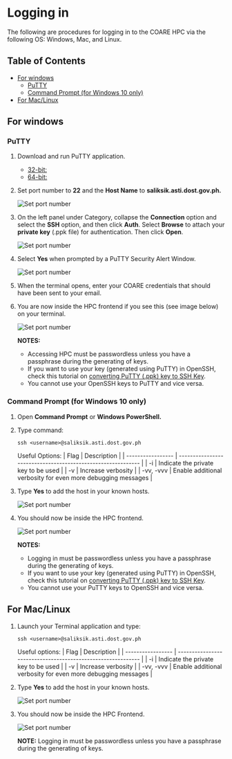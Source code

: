 # Logging in
The following are procedures for logging in to the COARE HPC via the following OS: Windows, Mac, and Linux.

## Table of Contents 
* [For windows](#for-windows)
  * [PuTTY](#putty)
  * [Command Prompt (for Windows 10 only)](#command-prompt-for-windows-10-only)
* [For Mac/Linux](#for-maclinux)


## For windows

### PuTTY
1. Download and run PuTTY application.
   - [32-bit:](https://the.earth.li/~sgtatham/putty/latest/w32/putty.exe)
   - [64-bit:](https://the.earth.li/~sgtatham/putty/latest/w64/putty.exe)
2. Set port number to **22** and the **Host Name** to **saliksik.asti.dost.gov.ph.**

	![Set port number](../solution/images/putty_2.png)

3. On the left panel under Category, collapse the **Connection** option and select the **SSH** option, and then click **Auth**. Select **Browse** to attach your **private key** (.ppk file) for authentication. Then click **Open**.
	
	![Set port number](../solution/images/putty_3.png)

4. Select **Yes** when prompted by a PuTTY Security Alert Window.
	
	![Set port number](../solution/images/putty_4.png)

5. When the terminal opens, enter your COARE credentials that should have been sent to your email.

6. You are now inside the HPC frontend if you see this (see image below) on your terminal.
	
	![Set port number](../solution/images/putty_6.png)

	**NOTES:**
	- Accessing HPC must be passwordless unless you have a passphrase during the generating of keys.
	- If you want to use your key (generated using PuTTY) in OpenSSH, check this tutorial on [converting PuTTY (.ppk) key to SSH Key](https://www.simplified.guide/putty/convert-ppk-to-ssh-key).
	- You cannot use your OpenSSH keys to PuTTY and vice versa. 

### Command Prompt (for Windows 10 only)
1. Open **Command Prompt** or **Windows PowerShell.**
2. Type command:
	```
	ssh <username>@saliksik.asti.dost.gov.ph
	```
	Useful Options:
	| Flag              | Description                                                  |
	| ----------------- | ------------------------------------------------------------ |
	| -i <private-keys> | Indicate the private key to be used                          |
	| -v	            | Increase verbosity                                           |
	| -vv, -vvv         | Enable additional verbosity for even more debugging messages |

3. Type **Yes** to add the host in your known hosts.
	
	![Set port number](../solution/images/cmd_3.png)
	
4. You should now be inside the HPC frontend.
	
	![Set port number](../solution/images/cmd_4.png)

	**NOTES:**
	- Logging in must be passwordless unless you have a passphrase during the generating of keys.
	- If you want to use your key (generated using PuTTY) in OpenSSH, check this tutorial on [converting PuTTY (.ppk) key to SSH Key](https://www.simplified.guide/putty/convert-ppk-to-ssh-key).
	- You cannot use your PuTTY keys to OpenSSH and vice versa.
	
## For Mac/Linux
1. Launch your Terminal application and type:
	```
	ssh <username>@saliksik.asti.dost.gov.ph
	```
	Useful options:
	| Flag              | Description                                                  |
	| ----------------- | ------------------------------------------------------------ |
	| -i <private-keys> | Indicate the private key to be used                          |
	| -v	               | Increase verbosity                                           |
	| -vv, -vvv         | Enable additional verbosity for even more debugging messages |

2. Type **Yes** to add the host in your known hosts.
	
	![Set port number](../solution/images/mac-linux_2.png)
	
3. You should now be inside the HPC Frontend.
	
	![Set port number](../solution/images/mac-linux_3.png)
	
 	**NOTE:** Logging in must be passwordless unless you have a passphrase during the generating of keys.
